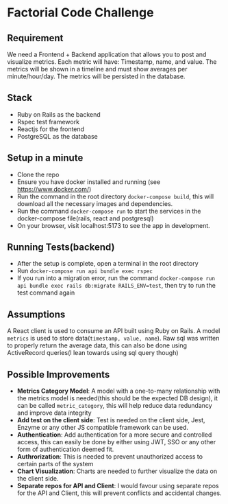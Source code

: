 # Factorial Code Challenge

## Requirement

We need a Frontend + Backend application that allows you to post and visualize metrics. Each metric will have: Timestamp, name, and value. The metrics will be shown in a timeline and must show averages per minute/hour/day. The metrics will be persisted in the database.

## Stack

- Ruby on Rails as the backend
- Rspec test framework
- Reactjs for the frontend
- PostgreSQL as the database

## Setup in a minute
- Clone the repo
- Ensure you have docker installed and running (see https://www.docker.com/)
- Run the command in the root directory `docker-compose build`, this will download all the necessary images and dependencies.
- Run the command `docker-compose run` to start the services in the docker-compose file(rails, react and postgresql)
- On your browser, visit localhost:5173 to see the app in development.

## Running Tests(backend)
- After the setup is complete, open a terminal in the root directory
- Run `docker-compose run api bundle exec rspec`
- If you run into a migration error, run the command `docker-compose run api bundle exec rails db:migrate RAILS_ENV=test`, then try to run the test command again

## Assumptions
A React client is used to consume an API built using Ruby on Rails.
A model `metrics` is used to store data(`timestamp, value, name`).
Raw sql was written to properly return the average data, this can also be done using ActiveRecord queries(I lean towards using sql query though)

## Possible Improvements
- **Metrics Category Model**: A model with a one-to-many relationship with the metrics model is needed(this should be the expected DB design), it can be called `metric_category`, this will help reduce data redundancy and improve data integrity
- **Add test on the client side**: Test is needed on the client side, Jest, Enzyme or any other JS compatible framework can be used.
- **Authentication**: Add authentication for a more secure and controlled access, this can easily be done by either using JWT, SSO or any other form of authentication deemed fit.
- **Authrorization**: This is needed to prevent unauthorized access to certain parts of the system
- **Chart Visualization**: Charts are needed to further visualize the data on the client side.
- **Separate repos for API and Client**: I would favour using separate repos for the API and Client, this will prevent conflicts and accidental changes.
